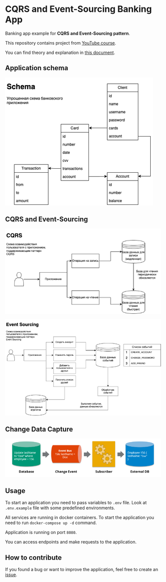 # CQRS and Event-Sourcing Banking App

Banking app example for **CQRS and Event-Sourcing pattern**.

This repository contains project
from [YouTube course](https://www.youtube.com/playlist?list=PL3Ur78l82EFD_M2te726IZ63rwBlY96M-).

You can find theory and explanation
in [this document](https://docs.google.com/document/d/1-TTxft3nS5C11puQ1LMLj3ZEtY4sOhp7WEEMkltnwds/edit).

## Application schema

![Schema](docs/schema.png)

## CQRS and Event-Sourcing

![CQRS](docs/cqrs.png)

![Event Sourcing](docs/event-sourcing.png)

## Change Data Capture

![CDC](docs/cdc.png)

## Usage

To start an application you need to pass variables to `.env` file. Look
at `.env.example` file with some predefined environments.

All services are running in docker containers. To start the application
you need to run `docker-compose up -d` command.

Application is running on port `8080`.

You can access endpoints and make requests to the application.

## How to contribute

If you found a bug or want to improve the application, feel free to create
an [issue](https://github.com/springbootcourses/cqrs-banking-app/issues).